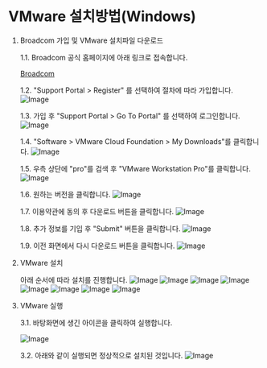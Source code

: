 # VMware 설치방법(Windows)

1. Broadcom 가입 및 VMware 설치파일 다운로드

    1.1. Broadcom 공식 홈페이지에 아래 링크로 접속합니다.

    [Broadcom](https://www.broadcom.com/)
    
    1.2. "Support Portal > Register" 를 선택하여 절차에 따라 가입합니다.
    ![Image](https://github.com/user-attachments/assets/8ba793dd-71be-49f1-bce1-51d7003894cf)

    1.3. 가입 후 "Support Portal > Go To Portal" 를 선택하여 로그인합니다.![Image](https://github.com/user-attachments/assets/454c166e-f8cd-4d52-bd86-1ea317ad54b9)

    1.4. "Software > VMware Cloud Foundation > My Downloads"를 클릭합니다.
    ![Image](https://github.com/user-attachments/assets/3a90ff28-7c89-4ee0-89e4-6485d2c36ed0)

    1.5. 우측 상단에 "pro"를 검색 후 "VMware Workstation Pro"를 클릭합니다.
    ![Image](https://github.com/user-attachments/assets/9948d542-cbd1-4188-b796-ea234b3aff3e)

    1.6. 원하는 버전을 클릭합니다.
    ![Image](https://github.com/user-attachments/assets/793dbf02-1a19-4e9a-9a54-20c694a5bfb5)

    1.7. 이용약관에 동의 후 다운로드 버튼을 클릭합니다.
    ![Image](https://github.com/user-attachments/assets/c8150060-e8d7-462c-8588-6ca710adf500)

    1.8. 추가 정보를 기입 후 "Submit" 버튼을 클릭합니다.
    ![Image](https://github.com/user-attachments/assets/0265dc01-ac43-4600-a3dc-d9b72c5494ab)

    1.9. 이전 화면에서 다시 다운로드 버튼을 클릭합니다.
    ![Image](https://github.com/user-attachments/assets/c59c6aa5-1f44-4a99-a224-82cb76389772)

2. VMware 설치

    아래 순서에 따라 설치를 진행합니다.
    ![Image](https://github.com/user-attachments/assets/981acf08-6862-4cc4-9428-8cec1876647f)
    ![Image](https://github.com/user-attachments/assets/12039af9-b229-4ec9-882e-1e724427ee99)
    ![Image](https://github.com/user-attachments/assets/6f6bf79b-11aa-4f01-a8c8-4a2bd7c7ba55)
    ![Image](https://github.com/user-attachments/assets/30b2431c-b068-4669-85f3-5552d2c013c9)
    ![Image](https://github.com/user-attachments/assets/797f0560-d998-4b3a-a1e5-370a5f8d3d48)
    ![Image](https://github.com/user-attachments/assets/3d7fa525-1098-4093-b37b-8df843663694)
    ![Image](https://github.com/user-attachments/assets/7b0c44c6-9a60-4695-94bd-563d24798a7c)
    ![Image](https://github.com/user-attachments/assets/d8300607-20be-4e10-bb6e-a1379ac45c0b)

3. VMware 실행

    3.1. 바탕화면에 생긴 아이콘을 클릭하여 실행합니다.

    ![Image](https://github.com/user-attachments/assets/1eafb3fa-74a2-4d6f-b90d-6630e1377cea)
    
    3.2. 아래와 같이 실행되면 정상적으로 설치된 것입니다.
    ![Image](https://github.com/user-attachments/assets/672ff88b-079b-401d-b700-a7923fab9e81)

